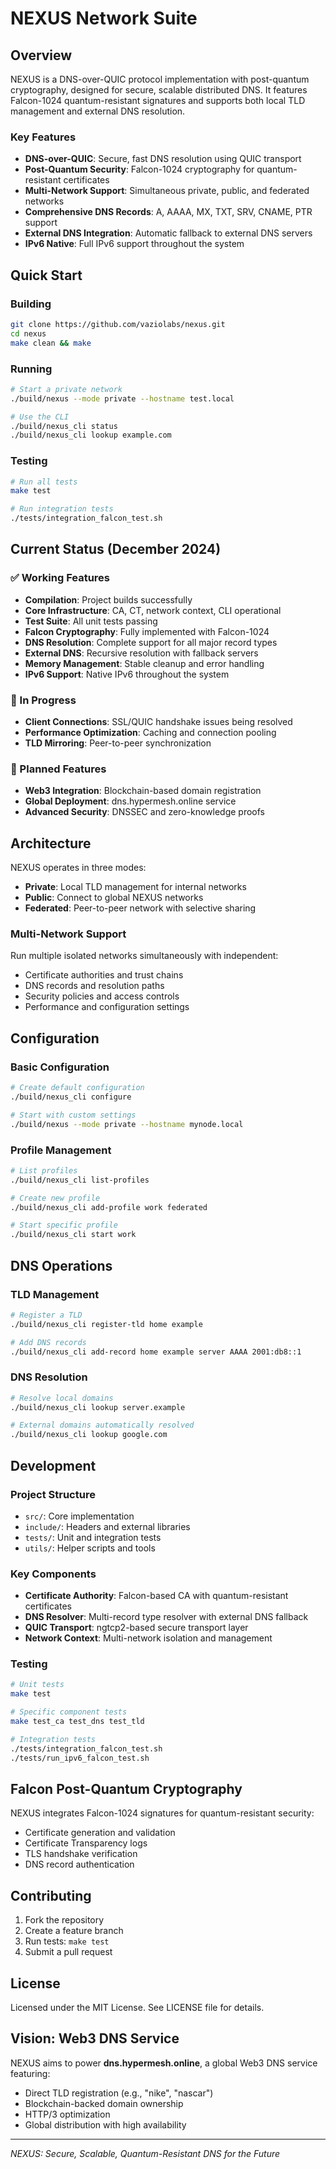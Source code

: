 # NEXUS Network Suite

## Overview
NEXUS is a DNS-over-QUIC protocol implementation with post-quantum cryptography, designed for secure, scalable distributed DNS. It features Falcon-1024 quantum-resistant signatures and supports both local TLD management and external DNS resolution.

### Key Features
- **DNS-over-QUIC**: Secure, fast DNS resolution using QUIC transport
- **Post-Quantum Security**: Falcon-1024 cryptography for quantum-resistant certificates
- **Multi-Network Support**: Simultaneous private, public, and federated networks
- **Comprehensive DNS Records**: A, AAAA, MX, TXT, SRV, CNAME, PTR support
- **External DNS Integration**: Automatic fallback to external DNS servers
- **IPv6 Native**: Full IPv6 support throughout the system

## Quick Start

### Building
```bash
git clone https://github.com/vaziolabs/nexus.git
cd nexus
make clean && make
```

### Running
```bash
# Start a private network
./build/nexus --mode private --hostname test.local

# Use the CLI
./build/nexus_cli status
./build/nexus_cli lookup example.com
```

### Testing
```bash
# Run all tests
make test

# Run integration tests
./tests/integration_falcon_test.sh
```

## Current Status (December 2024)

### ✅ Working Features
- **Compilation**: Project builds successfully
- **Core Infrastructure**: CA, CT, network context, CLI operational
- **Test Suite**: All unit tests passing
- **Falcon Cryptography**: Fully implemented with Falcon-1024
- **DNS Resolution**: Complete support for all major record types
- **External DNS**: Recursive resolution with fallback servers
- **Memory Management**: Stable cleanup and error handling
- **IPv6 Support**: Native IPv6 throughout the system

### 🔄 In Progress
- **Client Connections**: SSL/QUIC handshake issues being resolved
- **Performance Optimization**: Caching and connection pooling
- **TLD Mirroring**: Peer-to-peer synchronization

### 🎯 Planned Features
- **Web3 Integration**: Blockchain-based domain registration
- **Global Deployment**: dns.hypermesh.online service
- **Advanced Security**: DNSSEC and zero-knowledge proofs

## Architecture

NEXUS operates in three modes:
- **Private**: Local TLD management for internal networks
- **Public**: Connect to global NEXUS networks
- **Federated**: Peer-to-peer network with selective sharing

### Multi-Network Support
Run multiple isolated networks simultaneously with independent:
- Certificate authorities and trust chains
- DNS records and resolution paths
- Security policies and access controls
- Performance and configuration settings

## Configuration

### Basic Configuration
```bash
# Create default configuration
./build/nexus_cli configure

# Start with custom settings
./build/nexus --mode private --hostname mynode.local
```

### Profile Management
```bash
# List profiles
./build/nexus_cli list-profiles

# Create new profile
./build/nexus_cli add-profile work federated

# Start specific profile
./build/nexus_cli start work
```

## DNS Operations

### TLD Management
```bash
# Register a TLD
./build/nexus_cli register-tld home example

# Add DNS records
./build/nexus_cli add-record home example server AAAA 2001:db8::1
```

### DNS Resolution
```bash
# Resolve local domains
./build/nexus_cli lookup server.example

# External domains automatically resolved
./build/nexus_cli lookup google.com
```

## Development

### Project Structure
- `src/`: Core implementation
- `include/`: Headers and external libraries
- `tests/`: Unit and integration tests
- `utils/`: Helper scripts and tools

### Key Components
- **Certificate Authority**: Falcon-based CA with quantum-resistant certificates
- **DNS Resolver**: Multi-record type resolver with external DNS fallback
- **QUIC Transport**: ngtcp2-based secure transport layer
- **Network Context**: Multi-network isolation and management

### Testing
```bash
# Unit tests
make test

# Specific component tests
make test_ca test_dns test_tld

# Integration tests
./tests/integration_falcon_test.sh
./tests/run_ipv6_falcon_test.sh
```

## Falcon Post-Quantum Cryptography

NEXUS integrates Falcon-1024 signatures for quantum-resistant security:
- Certificate generation and validation
- Certificate Transparency logs
- TLS handshake verification
- DNS record authentication

## Contributing

1. Fork the repository
2. Create a feature branch
3. Run tests: `make test`
4. Submit a pull request

## License

Licensed under the MIT License. See LICENSE file for details.

## Vision: Web3 DNS Service

NEXUS aims to power **dns.hypermesh.online**, a global Web3 DNS service featuring:
- Direct TLD registration (e.g., "nike", "nascar")
- Blockchain-backed domain ownership
- HTTP/3 optimization
- Global distribution with high availability

---

*NEXUS: Secure, Scalable, Quantum-Resistant DNS for the Future*

